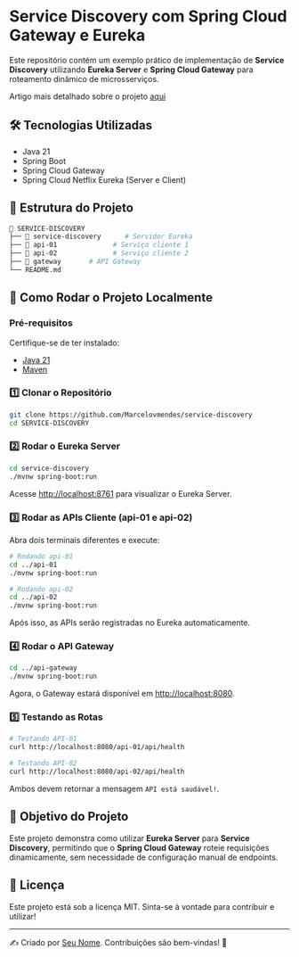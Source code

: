 # Service Discovery com Spring Cloud Gateway e Eureka

Este repositório contém um exemplo prático de implementação de **Service Discovery** utilizando **Eureka Server** e **Spring Cloud Gateway** para roteamento dinâmico de microsserviços.

Artigo mais detalhado sobre o projeto [aqui](https://sdkman.io/usage/)
## 🛠 Tecnologias Utilizadas
- Java 21
- Spring Boot
- Spring Cloud Gateway
- Spring Cloud Netflix Eureka (Server e Client)

## 📌 Estrutura do Projeto

```bash
📂 SERVICE-DISCOVERY
├── 📂 service-discovery      # Servidor Eureka
├── 📂 api-01              # Serviço cliente 1
├── 📂 api-02              # Serviço cliente 2
├── 📂 gateway       # API Gateway
└── README.md
```

## 🚀 Como Rodar o Projeto Localmente

### Pré-requisitos
Certifique-se de ter instalado:
- [Java 21](https://sdkman.io/usage/)
- [Maven](https://maven.apache.org/)

### 1️⃣ Clonar o Repositório
```bash
git clone https://github.com/Marcelovmendes/service-discovery
cd SERVICE-DISCOVERY
```

### 2️⃣ Rodar o Eureka Server
```bash
cd service-discovery
./mvnw spring-boot:run
```
Acesse [http://localhost:8761](http://localhost:8761) para visualizar o Eureka Server.

### 3️⃣ Rodar as APIs Cliente (api-01 e api-02)
Abra dois terminais diferentes e execute:
```bash
# Rodando api-01
cd ../api-01
./mvnw spring-boot:run
```
```bash
# Rodando api-02
cd ../api-02
./mvnw spring-boot:run
```
Após isso, as APIs serão registradas no Eureka automaticamente.

### 4️⃣ Rodar o API Gateway
```bash
cd ../api-gateway
./mvnw spring-boot:run
```
Agora, o Gateway estará disponível em [http://localhost:8080](http://localhost:8080).

### 5️⃣ Testando as Rotas
```bash
# Testando API-01
curl http://localhost:8080/api-01/api/health

# Testando API-02
curl http://localhost:8080/api-02/api/health
```
Ambos devem retornar a mensagem `API está saudável!`.


## 🎯 Objetivo do Projeto
Este projeto demonstra como utilizar **Eureka Server** para **Service Discovery**, permitindo que o **Spring Cloud Gateway** roteie requisições dinamicamente, sem necessidade de configuração manual de endpoints.

## 📄 Licença
Este projeto está sob a licença MIT. Sinta-se à vontade para contribuir e utilizar!

---
✍️ Criado por [Seu Nome](https://github.com/seu-usuario). Contribuições são bem-vindas! 🚀

